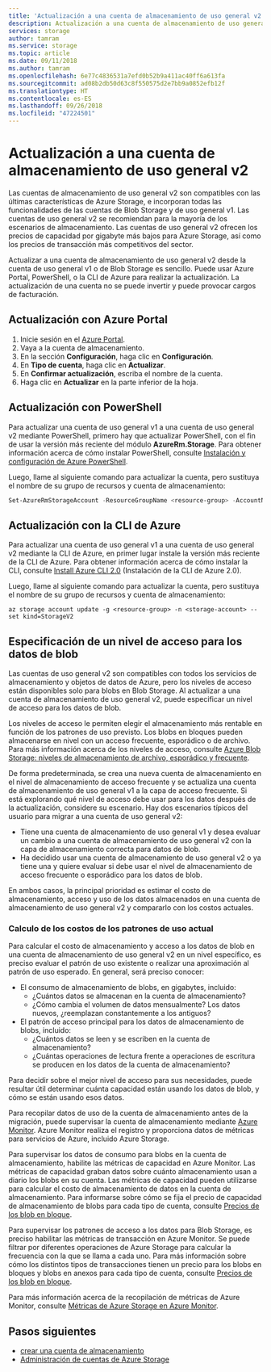 ```yaml
---
title: 'Actualización a una cuenta de almacenamiento de uso general v2: Azure Storage | Microsoft Docs'
description: Actualización a una cuenta de almacenamiento de uso general v2.
services: storage
author: tamram
ms.service: storage
ms.topic: article
ms.date: 09/11/2018
ms.author: tamram
ms.openlocfilehash: 6e77c4836531a7efd0b52b9a411ac40ff6a613fa
ms.sourcegitcommit: ad08b2db50d63c8f550575d2e7bb9a0852efb12f
ms.translationtype: HT
ms.contentlocale: es-ES
ms.lasthandoff: 09/26/2018
ms.locfileid: "47224501"
---
```

# <a name="upgrade-to-a-general-purpose-v2-storage-account"></a>Actualización a una cuenta de almacenamiento de uso general v2

Las cuentas de almacenamiento de uso general v2 son compatibles con las últimas características de Azure Storage, e incorporan todas las funcionalidades de las cuentas de Blob Storage y de uso general v1. Las cuentas de uso general v2 se recomiendan para la mayoría de los escenarios de almacenamiento. Las cuentas de uso general v2 ofrecen los precios de capacidad por gigabyte más bajos para Azure Storage, así como los precios de transacción más competitivos del sector.

Actualizar a una cuenta de almacenamiento de uso general v2 desde la cuenta de uso general v1 o de Blob Storage es sencillo. Puede usar Azure Portal, PowerShell, o la CLI de Azure para realizar la actualización. La actualización de una cuenta no se puede invertir y puede provocar cargos de facturación.

## <a name="upgrade-using-the-azure-portal"></a>Actualización con Azure Portal

1. Inicie sesión en el [Azure Portal](https://portal.azure.com).
2. Vaya a la cuenta de almacenamiento.
3. En la sección **Configuración**, haga clic en **Configuración**.
4. En **Tipo de cuenta**, haga clic en **Actualizar**.
5. En **Confirmar actualización**, escriba el nombre de la cuenta. 
6. Haga clic en **Actualizar** en la parte inferior de la hoja.

## <a name="upgrade-with-powershell"></a>Actualización con PowerShell

Para actualizar una cuenta de uso general v1 a una cuenta de uso general v2 mediante PowerShell, primero hay que actualizar PowerShell, con el fin de usar la versión más reciente del módulo **AzureRm.Storage**. Para obtener información acerca de cómo instalar PowerShell, consulte [Instalación y configuración de Azure PowerShell](https://docs.microsoft.com/powershell/azure/install-azurerm-ps). 

Luego, llame al siguiente comando para actualizar la cuenta, pero sustituya el nombre de su grupo de recursos y cuenta de almacenamiento:

```powershell
Set-AzureRmStorageAccount -ResourceGroupName <resource-group> -AccountName <storage-account> -UpgradeToStorageV2
```

## <a name="upgrade-with-azure-cli"></a>Actualización con la CLI de Azure

Para actualizar una cuenta de uso general v1 a una cuenta de uso general v2 mediante la CLI de Azure, en primer lugar instale la versión más reciente de la CLI de Azure. Para obtener información acerca de cómo instalar la CLI, consulte [Install Azure CLI 2.0](https://docs.microsoft.com/cli/azure/install-azure-cli?view=azure-cli-latest) (Instalación de la CLI de Azure 2.0). 

Luego, llame al siguiente comando para actualizar la cuenta, pero sustituya el nombre de su grupo de recursos y cuenta de almacenamiento:

```cli
az storage account update -g <resource-group> -n <storage-account> --set kind=StorageV2
``` 

## <a name="specify-an-access-tier-for-blob-data"></a>Especificación de un nivel de acceso para los datos de blob

Las cuentas de uso general v2 son compatibles con todos los servicios de almacenamiento y objetos de datos de Azure, pero los niveles de acceso están disponibles solo para blobs en Blob Storage. Al actualizar a una cuenta de almacenamiento de uso general v2, puede especificar un nivel de acceso para los datos de blob. 

Los niveles de acceso le permiten elegir el almacenamiento más rentable en función de los patrones de uso previsto. Los blobs en bloques pueden almacenarse en nivel con un acceso frecuente, esporádico o de archivo. Para más información acerca de los niveles de acceso, consulte [Azure Blob Storage: niveles de almacenamiento de archivo, esporádico y frecuente](../blobs/storage-blob-storage-tiers.md).

De forma predeterminada, se crea una nueva cuenta de almacenamiento en el nivel de almacenamiento de acceso frecuente y se actualiza una cuenta de almacenamiento de uso general v1 a la capa de acceso frecuente. Si está explorando qué nivel de acceso debe usar para los datos después de la actualización, considere su escenario. Hay dos escenarios típicos del usuario para migrar a una cuenta de uso general v2:

* Tiene una cuenta de almacenamiento de uso general v1 y desea evaluar un cambio a una cuenta de almacenamiento de uso general v2 con la capa de almacenamiento correcta para datos de blob.
* Ha decidido usar una cuenta de almacenamiento de uso general v2 o ya tiene una y quiere evaluar si debe usar el nivel de almacenamiento de acceso frecuente o esporádico para los datos de blob.

En ambos casos, la principal prioridad es estimar el costo de almacenamiento, acceso y uso de los datos almacenados en una cuenta de almacenamiento de uso general v2 y compararlo con los costos actuales.

### <a name="estimate-costs-for-your-current-usage-patterns"></a>Calculo de los costos de los patrones de uso actual

Para calcular el costo de almacenamiento y acceso a los datos de blob en una cuenta de almacenamiento de uso general v2 en un nivel específico, es preciso evaluar el patrón de uso existente o realizar una aproximación al patrón de uso esperado. En general, será preciso conocer:

* El consumo de almacenamiento de blobs, en gigabytes, incluido:
    - ¿Cuántos datos se almacenan en la cuenta de almacenamiento?
    - ¿Cómo cambia el volumen de datos mensualmente? Los datos nuevos, ¿reemplazan constantemente a los antiguos?
* El patrón de acceso principal para los datos de almacenamiento de blobs, incluido:
    - ¿Cuántos datos se leen y se escriben en la cuenta de almacenamiento? 
    - ¿Cuántas operaciones de lectura frente a operaciones de escritura se producen en los datos de la cuenta de almacenamiento?

Para decidir sobre el mejor nivel de acceso para sus necesidades, puede resultar útil determinar cuánta capacidad están usando los datos de blob, y cómo se están usando esos datos. 

Para recopilar datos de uso de la cuenta de almacenamiento antes de la migración, puede supervisar la cuenta de almacenamiento mediante [Azure Monitor](../../monitoring-and-diagnostics/monitoring-overview-azure-monitor.md). Azure Monitor realiza el registro y proporciona datos de métricas para servicios de Azure, incluido Azure Storage. 

Para supervisar los datos de consumo para blobs en la cuenta de almacenamiento, habilite las métricas de capacidad en Azure Monitor. Las métricas de capacidad graban datos sobre cuánto almacenamiento usan a diario los blobs en su cuenta. Las métricas de capacidad pueden utilizarse para calcular el costo de almacenamiento de datos en la cuenta de almacenamiento. Para informarse sobre cómo se fija el precio de capacidad de almacenamiento de blobs para cada tipo de cuenta, consulte [Precios de los blob en bloque](https://azure.microsoft.com/pricing/details/storage/blobs/).

Para supervisar los patrones de acceso a los datos para Blob Storage, es preciso habilitar las métricas de transacción en Azure Monitor. Se puede filtrar por diferentes operaciones de Azure Storage para calcular la frecuencia con la que se llama a cada uno. Para más información sobre cómo los distintos tipos de transacciones tienen un precio para los blobs en bloques y blobs en anexos para cada tipo de cuenta, consulte [Precios de los blob en bloque](https://azure.microsoft.com/pricing/details/storage/blobs/).  

Para más información acerca de la recopilación de métricas de Azure Monitor, consulte [Métricas de Azure Storage en Azure Monitor](storage-metrics-in-azure-monitor.md).

## <a name="next-steps"></a>Pasos siguientes

- [crear una cuenta de almacenamiento](storage-quickstart-create-account.md)
- [Administración de cuentas de Azure Storage](storage-account-manage.md)